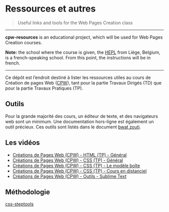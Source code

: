 # Ressources et autres
 
> Useful links and tools for the Web Pages Creation class

* * *

**cpw-resources** is an educational project, which will be used for Web Pages Creation courses.

**Note:** the school where the course is given, the [HEPL](http://www.provincedeliege.be/hauteecole) from Liège, Belgium, is a french-speaking school. From this point, the instructions will be in french.

* * *

Ce dépôt est l’endroit destiné à lister les ressources utiles au cours de Création de pages Web ([CPW](https://github.com/tecg-cpw)), tant pour la partie Travaux Dirigés (TD) que pour la partie Travaux Pratiques (TP).

## Outils

Pour la grande majorité des cours, un éditeur de texte, et des navigateurs web sont un minimum. Une documentation hors-ligne est également un outil précieux. Ces outils sont listés dans le document [bwat zouti](https://github.com/tecg-web/toolbox/blob/master/app/toolbox-bwat-zouti.md).


##  Les vidéos

- [Créations de Pages Web (CPW) - HTML (TP) - Général](https://www.youtube.com/playlist?list=PLfERY_roRnm4_Kz-31o_6qi9jHSGlhqhd)
- [Créations de Pages Web (CPW) - CSS (TP) - Général](https://www.youtube.com/playlist?list=PLfERY_roRnm7L_ph-SmAppv8TImjpxlni)
- [Créations de Pages Web (CPW) - CSS (TP) - Le modèle boîte](https://www.youtube.com/playlist?list=PLfERY_roRnm5XucbAuUAhaDAJAmy0sZ31)
- [Créations de Pages Web (CPW) - CSS (TP) - Cours en distanciel](https://www.youtube.com/playlist?list=PLfERY_roRnm5YOrPOLXsIO8nE5B4mSOiN)
- [Créations de Pages Web (CPW) - Outils - Sublime Text](https://www.youtube.com/playlist?list=PLfERY_roRnm7Cv1wm2Y3W5YLFD1qEQ-FF)

## Méthodologie

[css-steptools](https://github.com/tecg-cpw/css-steptools)
